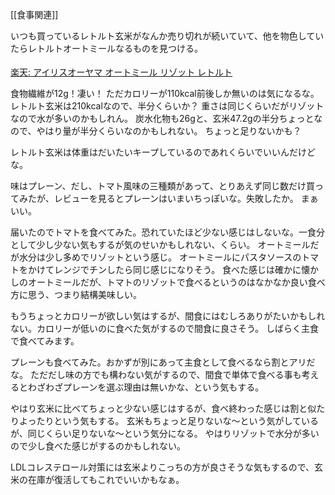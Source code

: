 [[食事関連]]

いつも買っているレトルト玄米がなんか売り切れが続いていて、他を物色していたらレトルトオートミールなるものを見つける。

<a href="https://hb.afl.rakuten.co.jp/ichiba/408be6c4.b1e3ebac.408be6c5.afcc7afe/?pc=https%3A%2F%2Fitem.rakuten.co.jp%2Fs-kodawari%2F311688%2F&link_type=pict&ut=eyJwYWdlIjoiaXRlbSIsInR5cGUiOiJwaWN0Iiwic2l6ZSI6IjI0MHgyNDAiLCJuYW0iOjEsIm5hbXAiOiJyaWdodCIsImNvbSI6MSwiY29tcCI6ImRvd24iLCJwcmljZSI6MSwiYm9yIjoxLCJjb2wiOjEsImJidG4iOjEsInByb2QiOjAsImFtcCI6ZmFsc2V9" target="_blank" rel="nofollow sponsored noopener" style="word-wrap:break-word;"><img src="https://hbb.afl.rakuten.co.jp/hgb/408be6c4.b1e3ebac.408be6c5.afcc7afe/?me_id=1393093&item_id=10004932&pc=https%3A%2F%2Fthumbnail.image.rakuten.co.jp%2F%400_mall%2Fs-kodawari%2Fcabinet%2Fjishahin47%2F311688_00.jpg%3F_ex%3D240x240&s=240x240&t=pict" border="0" style="margin:2px" alt="" title=""><br>
楽天: アイリスオーヤマ オートミール リゾット レトルト 
</a>

食物繊維が12g！凄い！
ただカロリーが110kcal前後しか無いのは気になるな。レトルト玄米は210kcalなので、半分くらいか？
重さは同じくらいだがリゾットなので水が多いのかもしれん。
炭水化物も26gと、玄米47.2gの半分ちょっとなので、やはり量が半分くらいなのかもしれない。
ちょっと足りないかも？

レトルト玄米は体重はだいたいキープしているのであれくらいでいいんだけどな。

味はプレーン、だし、トマト風味の三種類があって、とりあえず同じ数だけ買ってみたが、レビューを見るとプレーンはいまいちっぽいな。失敗したか。
まぁいい。

届いたのでトマトを食べてみた。恐れていたほど少ない感じはしないな。一食分として少し少ない気もするが気のせいかもしれない、くらい。
オートミールだが水分は少し多めでリゾットという感じ。
オートミールにパスタソースのトマトをかけてレンジでチンしたら同じ感じになりそう。
食べた感じは確かに懐かしのオートミールだが、トマトのリゾットで食べるというのはなかなか良い食べ方に思う、つまり結構美味しい。

もうちょっとカロリーが欲しい気はするが、間食にはむしろありがたいかもしれない。カロリーが低いのに食べた気がするので間食に良さそう。
しばらく主食で食べてみます。

プレーンも食べてみた。おかずが別にあって主食として食べるなら割とアリだな。
ただだし味の方でも構わない気がするので、間食で単体で食べる事も考えるとわざわざプレーンを選ぶ理由は無いかな、という気もする。

やはり玄米に比べてちょっと少ない感じはするが、食べ終わった感じは割と似たりよったりという気もする。
玄米もちょっと足りないな〜という気がしているが、同じくらい足りないな〜という気分になる。
やはりリゾットで水分が多いので少し食べた感じがするのかもしれない。

LDLコレステロール対策には玄米よりこっちの方が良さそうな気もするので、玄米の在庫が復活してもこれでいいかもなぁ。

